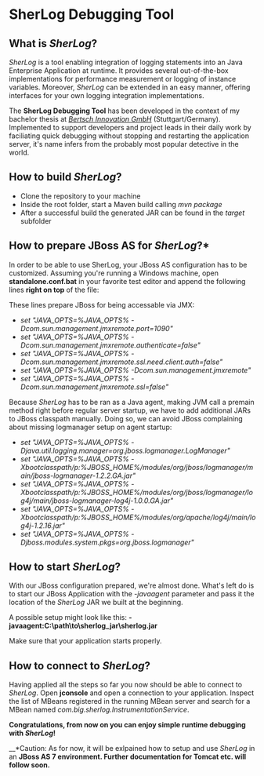 # SherLog Debugging Tool #
## What is _SherLog_? ##
_SherLog_ is a tool enabling integration of logging statements into an Java Enterprise Application at runtime. It provides several out-of-the-box
implementations for performance measurement or logging of instance variables. Moreover, _SherLog_ can be extended in an easy manner,
offering interfaces for your own logging integration implementations. 

The __SherLog Debugging Tool__ has been developed in the context of my bachelor thesis at [_Bertsch Innovation GmbH_](http://bertschinnovation.com/) (Stuttgart/Germany). 
Implemented to support developers and project leads in their daily work by faciliating quick debugging without stopping and restarting the application
server, it's name infers from the probably most popular detective in the world.

## How to build _SherLog_? ##
* Clone the repository to your machine
* Inside the root folder, start a Maven build calling _mvn package_
* After a successful build the generated JAR can be found in the _target_ subfolder



## How to prepare JBoss AS for _SherLog_?* ##
In order to be able to use SherLog, your JBoss AS configuration has to be customized. Assuming you're running a Windows machine, open __standalone.conf.bat__ in your favorite test editor and append the following lines __right on top__ of the file:

These lines prepare JBoss for being accessable via JMX:

+ _set "JAVA_OPTS=%JAVA_OPTS% -Dcom.sun.management.jmxremote.port=1090"_
+ _set "JAVA_OPTS=%JAVA_OPTS% -Dcom.sun.management.jmxremote.authenticate=false"_
+ _set "JAVA_OPTS=%JAVA_OPTS% -Dcom.sun.management.jmxremote.ssl.need.client.auth=false"_
+ _set "JAVA_OPTS=%JAVA_OPTS% -Dcom.sun.management.jmxremote"_
+ _set "JAVA_OPTS=%JAVA_OPTS% -Dcom.sun.management.jmxremote.ssl=false"_

Because _SherLog_ has to be ran as a Java agent, making JVM call a premain method right before regular server startup, we have to add additional JARs to JBoss classpath manually. Doing so, we can avoid JBoss complaining about missing logmanager setup on agent startup:

+ _set "JAVA_OPTS=%JAVA_OPTS% -Djava.util.logging.manager=org.jboss.logmanager.LogManager"_
+ _set "JAVA_OPTS=%JAVA_OPTS% -Xbootclasspath/p:%JBOSS_HOME%/modules/org/jboss/logmanager/main/jboss-logmanager-1.2.2.GA.jar"_
+ _set "JAVA_OPTS=%JAVA_OPTS% -Xbootclasspath/p:%JBOSS_HOME%/modules/org/jboss/logmanager/log4j/main/jboss-logmanager-log4j-1.0.0.GA.jar"_
+ _set "JAVA_OPTS=%JAVA_OPTS% -Xbootclasspath/p:%JBOSS_HOME%/modules/org/apache/log4j/main/log4j-1.2.16.jar"_
+ _set "JAVA_OPTS=%JAVA_OPTS% -Djboss.modules.system.pkgs=org.jboss.logmanager"_



## How to start _SherLog_? ##
With our JBoss configuration prepared, we're almost done. What's left do is to start our JBoss Application with the _-javaagent_ parameter and pass it the location of the _SherLog_ JAR we built at the beginning.

A possible setup might look like this: __-javaagent:C:\path\to\sherlog_jar\sherlog.jar__

Make sure that your application starts properly.


## How to connect to _SherLog_? ##
Having applied all the steps so far you now should be able to connect to _SherLog_. Open __jconsole__ and open a connection to your application. Inspect the list of MBeans registered in the running MBean server and search for a MBean named _com.big.sherlog.InstrumentationService_. 

__Congratulations, from now on you can enjoy simple runtime debugging with _SherLog_!__


 __*Caution: As for now, it will be exlpained how to setup and use _SherLog_ in an __JBoss AS 7 environment. Further documentation for Tomcat etc. will follow soon.__
